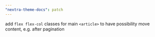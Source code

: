 ```yaml
---
"nextra-theme-docs": patch
---
```


add `flex flex-col` classes for main `<article>` to have possibility move content, e.g. after pagination

